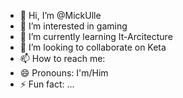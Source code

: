 - 👋 Hi, I’m @MickUlle
- 👀 I’m interested in gaming
- 🌱 I’m currently learning It-Arcitecture
- 💞️ I’m looking to collaborate on Keta
- 📫 How to reach me: 
- 😄 Pronouns: I'm/Him
- ⚡ Fun fact: ...

<!---
MickUlle/MickUlle is a ✨ special ✨ repository because its `README.md` (this file) appears on your GitHub profile.
You can click the Preview link to take a look at your changes.
--->
